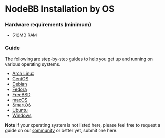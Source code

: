 NodeBB Installation by OS
=========================

### Hardware requirements (minimum)
- 512MB RAM

### Guide

The following are step-by-step guides to help you get up and running on various operating systems.

-   [Arch Linux](./arch)
-   [CentOS](./centos)
-   [Debian](./debian)
-   [Fedora](./fedora)
-   [FreeBSD](./freebsd)
-   [macOS](./macOS)
-   [SmartOS](./smartos)
-   [Ubuntu](./ubuntu)
-   [Windows](./windows)

**Note**
If your operating system is not listed here, please feel free to request a guide on our [community](https://community.nodebb.org) or better yet, submit one here.
